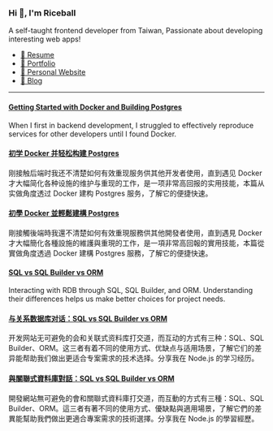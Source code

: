 <h3 >Hi 👋, I'm Riceball</h3>
<p>A self-taught frontend developer from Taiwan, Passionate about developing interesting web apps!</p>

- [📜 Resume](https://weweweb.pages.dev/en/resume/)
- [💼 Portfolio](https://weweweb.pages.dev/en/work/)
- [🏡 Personal Website](https://weweweb.pages.dev/en/)
- [📝 Blog](https://www.webdong.dev/en/)
---

<!--START_SECTION:feed-->
#### [Getting Started with Docker and Building Postgres](https:&#x2F;&#x2F;www.webdong.dev&#x2F;en&#x2F;post&#x2F;getting-started-with-docker-and-building-postgres&#x2F;) 
When I first in backend development, I struggled to effectively reproduce services for other developers until I found Docker.
#### [初学 Docker 并轻松构建 Postgres](https:&#x2F;&#x2F;www.webdong.dev&#x2F;zh-cn&#x2F;post&#x2F;getting-started-with-docker-and-building-postgres&#x2F;) 
刚接触后端时我还不清楚如何有效重现服务供其他开发者使用，直到遇见 Docker 才大幅简化各种设施的维护与重现的工作，是一项非常高回报的实用技能，本篇从实做角度透过 Docker 建构 Postgres 服务，了解它的便捷快速。
#### [初學 Docker 並輕鬆建構 Postgres](https:&#x2F;&#x2F;www.webdong.dev&#x2F;zh-tw&#x2F;post&#x2F;getting-started-with-docker-and-building-postgres&#x2F;) 
剛接觸後端時我還不清楚如何有效重現服務供其他開發者使用，直到遇見 Docker 才大幅簡化各種設施的維護與重現的工作，是一項非常高回報的實用技能，本篇從實做角度透過 Docker 建構 Postgres 服務，了解它的便捷快速。
#### [SQL vs SQL Builder vs ORM](https:&#x2F;&#x2F;www.webdong.dev&#x2F;en&#x2F;post&#x2F;sql-sql-builder-orm&#x2F;) 
Interacting with RDB through SQL, SQL Builder, and ORM. Understanding their differences helps us make better choices for project needs.
#### [与关系数据库对话：SQL vs SQL Builder vs ORM](https:&#x2F;&#x2F;www.webdong.dev&#x2F;zh-cn&#x2F;post&#x2F;sql-sql-builder-orm&#x2F;) 
开发网站无可避免的会和关联式资料库打交道，而互动的方式有三种：SQL、SQL Builder、ORM。这三者有着不同的使用方式、优缺点与适用场景，了解它们的差异能帮助我们做出更适合专案需求的技术选择。分享我在 Node.js 的学习经历。
#### [與關聯式資料庫對話：SQL vs SQL Builder vs ORM](https:&#x2F;&#x2F;www.webdong.dev&#x2F;zh-tw&#x2F;post&#x2F;sql-sql-builder-orm&#x2F;) 
開發網站無可避免的會和關聯式資料庫打交道，而互動的方式有三種：SQL、SQL Builder、ORM。這三者有著不同的使用方式、優缺點與適用場景，了解它們的差異能幫助我們做出更適合專案需求的技術選擇。分享我在 Node.js 的學習經歷。
<!--END_SECTION:feed-->


